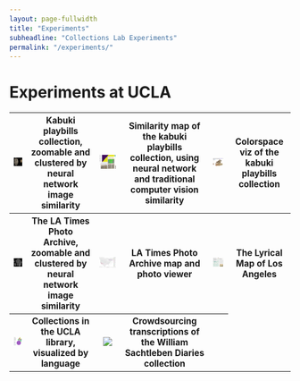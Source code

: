 ```yaml
---
layout: page-fullwidth
title: "Experiments"
subheadline: "Collections Lab Experiments"
permalink: "/experiments/"
---
```

# Experiments at UCLA

<table>
<tr>
<th>
  <a href="http://babylon.library.ucla.edu/~broadwell/ehon_banzuke/zoomified/" target="_blank">
  <img src="../images/kabuki_zoom.png"></a>
</th>
  <th>Kabuki playbills collection, zoomable and clustered by neural network image similarity</th>
<th>
  <a href="http://babylon.library.ucla.edu/~broadwell/banzuke_sim/merged.html" target="_blank">
  <img src="../images/kabuki_sim.png"></a>
</th>
  <th>Similarity map of the kabuki playbills collection, using neural network and traditional computer vision similarity</th>
<th>
  <a href="http://babylon.library.ucla.edu/~broadwell/ehon_banzuke/coverspace/" target="_blank">
  <img src="../images/kabuki_colors.png"></a>
</th>
  <th>Colorspace viz of the kabuki playbills collection</th>
</tr>
<tr>
<th>
  <a href="http://babylon.library.ucla.edu/~broadwell/latimes/" target="_blank">
  <img src="../images/latimes_zoom.png"></a>
</th>
<th>The LA Times Photo Archive, zoomable and clustered by neural network image similarity</th>
<th>
  <a href="https://public.tableau.com/profile/setarehsaleh#!/vizhome/LATimesPhotoArchive/LATimesPhotoViewer" target="_blank">
  <img src="../images/latimes_viewer.png"></a>
</th>
  <th>LA Times Photo Archive map and photo viewer</th>
<th>
  <a href="http://citystoriesucla.github.io/lyricalmap/" target="_blank">
  <img src="../images/lyrical_map.png"></a>
</th>
  <th>The Lyrical Map of Los Angeles</th>
</tr>
<tr>
<th>
  <a href="http://www.library.ucla.edu/news/new-visualization-library-collections-language" target="_blank">
  <img src="../images/collection_languages.png"></a>
</th>
  <th>Collections in the UCLA library, visualized by language</th>
<th>
  <a href="https://www.zooniverse.org/projects/kirschbombe/sachtleben-diaries" target="_blank">
  <img src="http://digital2.library.ucla.edu/images-new/sachtlebendiaries.jpg"></a>
</th>
  <th>Crowdsourcing transcriptions of the William Sachtleben Diaries collection</th>
<th>&nbsp;</th>
</tr>
</table>


<style>
table img {
width: 400px;
height: auto;
}

th {
	font-size: 110%;
}

</style>



